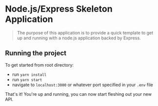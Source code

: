 # Node.js/Express Skeleton Application

> The purpose of this application is to provide a quick template to get up and running with a node.js application backed by Express.

## Running the project

To get started from root directory:

- run `yarn install`
- run `yarn start`
- navigate to `localhost:3000` or whatever port specified in your `.env` file

That's it! You're up and running, you can now start fleshing out your new API.
